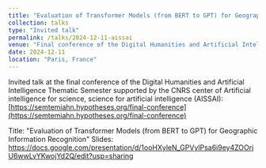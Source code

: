 ```yaml
---
title: "Evaluation of Transformer Models (from BERT to GPT) for Geographic Information Recognition"
collection: talks
type: "Invited talk"
permalink: /talks/2024-12-11-aissai
venue: "Final conference of the Digital Humanities and Artificial Intelligence Thematic Semester, Observatoire de Paris"
date: 2024-12-11
location: "Paris, France"
---
```



Invited talk at the final conference of the Digital Humanities and Artificial Intelligence Thematic Semester supported by the CNRS center of Artificial intelligence for science, science for artificial intelligence (AISSAI): [https://semtemiahn.hypotheses.org/final-conference](https://semtemiahn.hypotheses.org/final-conference)

Title: "Evaluation of Transformer Models (from BERT to GPT) for Geographic Information Recognition"
Slides: https://docs.google.com/presentation/d/1ooHXyleN_GPVylPsa6i9ey4ZOOrjU6wwLvYKwojYd2Q/edit?usp=sharing
